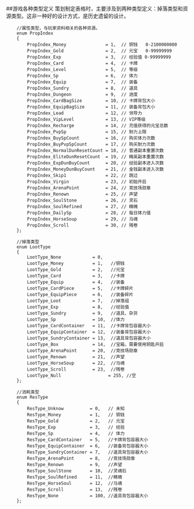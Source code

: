 ##游戏各种类型定义
策划制定表格时，主要涉及到两种类型定义：掉落类型和资源类型。这非一种好的设计方式，是历史遗留的设计。

        //属性类型，与玩家资料相关的各种资源。
        enum PropIndex
        {
            PropIndex_Money               = 1,  // 铜钱   0-2100000000
            PropIndex_Gold                = 2,  // 元宝   0-99999999
            PropIndex_Exp                 = 3,  // 经验值 0-99999999
            PropIndex_Card                = 4,  // 卡牌
            PropIndex_Level               = 5,  // 等级
            PropIndex_Sp                  = 6,  // 体力
            PropIndex_Equip               = 7,  // 装备
            PropIndex_Sundry              = 8,  // 道具
            PropIndex_Dungeon             = 9,  // 进度
            PropIndex_CardBagSize         = 10, // 卡牌背包大小
            PropIndex_EquipBagSize        = 11, // 装备背包大小
            PropIndex_Lead                = 12, // 领导力
            PropIndex_VipLevel            = 13, // VIP等级
            PropIndex_Recharge            = 14, // 充值获得的元宝总数
            PropIndex_PvpSp               = 15, // 耐力上限
            PropIndex_BuySpCount          = 16, // 购买体力次数
            PropIndex_BuyPvpSpCount       = 17, // 购买耐力次数
            PropIndex_NormalDunResetCount = 18, // 普通副本重置次数
            PropIndex_EliteDunResetCount  = 19, // 精英副本重置次数
            PropIndex_ExpDunBuyCount      = 20, // 经验副本进入次数
            PropIndex_MoneyDunBuyCount    = 21, // 金钱副本进入次数
            PropIndex_Skip1               = 22, // 跳过
            PropIndex_Virgin              = 23, // 初始开启
            PropIndex_ArenaPoint          = 24, // 竞技场勋章
            PropIndex_Renown              = 25, // 声望
            PropIndex_SoulStone           = 26, // 灵石
            PropIndex_SoulRefined         = 27, // 精魄
            PropIndex_DailySp             = 28, // 每日体力值
            PropIndex_HorseSoup           = 29, // 马魂
            PropIndex_Scroll              = 30, // 残卷
        };
        
        //掉落类型
        enum LootType
        {
            LootType_None            = 0,
            LootType_Money           = 1,   //铜钱
            LootType_Gold            = 2,   //元宝
            LootType_Card            = 3,   //卡牌
            LootType_Equip           = 4,   //装备
            LootType_CardPiece       = 5,   //卡牌碎片
            LootType_EquipPiece      = 6,   //装备碎片
            LootType_Loot            = 7,   //掉落组
            LootType_Exp             = 8,   //经验值
            LootType_Sundry          = 9,   //道具、杂货
            LootType_Sp              = 10,  //体力
            LootType_CardContainer   = 11,  //卡牌背包容器大小
            LootType_EquipContainer  = 12,  //装备背包容器大小
            LootType_SundryContainer = 13,  //道具背包容器大小
            LootType_Box             = 14,  //宝箱，需要使用钥匙开启
            LootType_ArenaPoint      = 20,  //竞技场勋章
            LootType_Renown          = 21,  //声望
            LootType_HorseSoup       = 22,  //马魂
            LootType_Scroll          = 23,  //残卷
            LootType_Null			       = 255, //空
        };
        
        //消耗类型
        enum ResType
        {
            ResType_Unknow          = 0,   // 未知
            ResType_Money           = 1,   // 铜钱
            ResType_Gold            = 2,   // 元宝
            ResType_Exp             = 3,   // 经验
            ResType_Sp              = 4,   // 体力
            ResType_CardContainer   = 5,   //卡牌背包容器大小
            ResType_EquipContainer  = 6,   //装备背包容器大小
            ResType_SundryContainer = 7,   //道具背包容器大小
            ResType_ArenaPoint      = 8,   //竞技场勋章
            ResType_Renown          = 9,   //声望
            ResType_SoulStone       = 10,  //灵魂石
            ResType_SoulRefined     = 11,  //精魄
            ResType_HorseSoul       = 12,  //马魂
            ResType_Scroll          = 13,  //残卷
            ResType_None            = 100, //道具背包容器大小
        };

        
        
